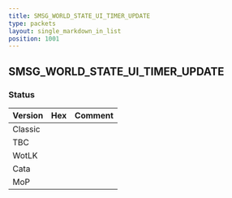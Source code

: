 ```yaml
---
title: SMSG_WORLD_STATE_UI_TIMER_UPDATE
type: packets
layout: single_markdown_in_list
position: 1001
---
```


## SMSG_WORLD_STATE_UI_TIMER_UPDATE

### Status

Version | Hex | Comment
---------- | ---------- | ----------
Classic |  |
TBC |  |
WotLK |  |
Cata |  |
MoP |  |